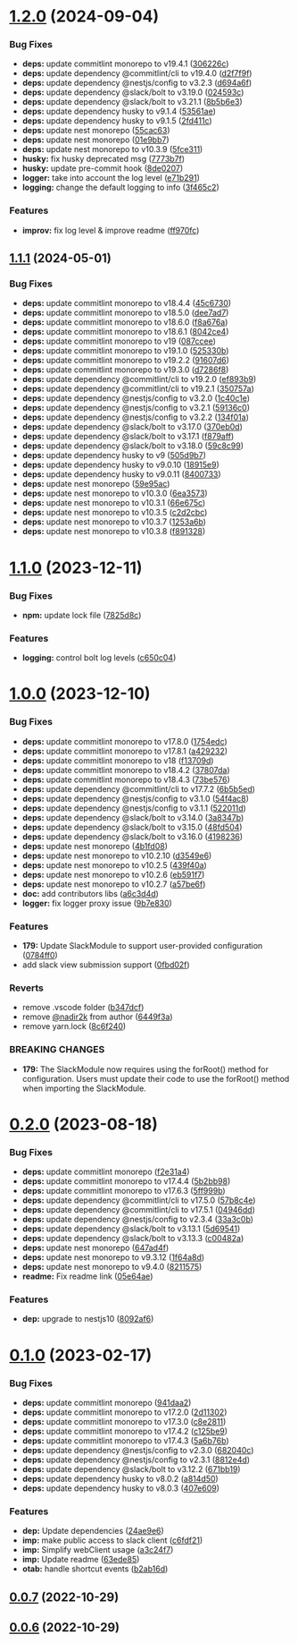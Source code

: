 

# [1.2.0](https://github.com/bamada/nest-slack-bolt/compare/1.1.1...1.2.0) (2024-09-04)


### Bug Fixes

* **deps:** update commitlint monorepo to v19.4.1 ([306226c](https://github.com/bamada/nest-slack-bolt/commit/306226c14d1cf3285c7a7e3b0b0542241b6fe67f))
* **deps:** update dependency @commitlint/cli to v19.4.0 ([d2f7f9f](https://github.com/bamada/nest-slack-bolt/commit/d2f7f9f24290f9bc65821b46d2c49228e6d7ea61))
* **deps:** update dependency @nestjs/config to v3.2.3 ([d694a6f](https://github.com/bamada/nest-slack-bolt/commit/d694a6fe15bccc157e0642132098f6d6e37ccd47))
* **deps:** update dependency @slack/bolt to v3.19.0 ([024593c](https://github.com/bamada/nest-slack-bolt/commit/024593c5a54c65d1c2d8825e62cf981a1fadd0f0))
* **deps:** update dependency @slack/bolt to v3.21.1 ([8b5b6e3](https://github.com/bamada/nest-slack-bolt/commit/8b5b6e3ad368e930fa2fc2b1c3d761542002e8cf))
* **deps:** update dependency husky to v9.1.4 ([53561ae](https://github.com/bamada/nest-slack-bolt/commit/53561aef2e3c7c6bc5fcfbb5571607e95cd1d0f0))
* **deps:** update dependency husky to v9.1.5 ([2fd411c](https://github.com/bamada/nest-slack-bolt/commit/2fd411cccfdad8cb6eab000cf21779673e47bf76))
* **deps:** update nest monorepo ([55cac63](https://github.com/bamada/nest-slack-bolt/commit/55cac637183cf77157040cb159e67556ff52a066))
* **deps:** update nest monorepo ([01e9bb7](https://github.com/bamada/nest-slack-bolt/commit/01e9bb7906be7ef1d673637275795234b90a99c9))
* **deps:** update nest monorepo to v10.3.9 ([5fce311](https://github.com/bamada/nest-slack-bolt/commit/5fce31181baca91359160b1988e468d123e085a6))
* **husky:** fix husky deprecated msg ([7773b7f](https://github.com/bamada/nest-slack-bolt/commit/7773b7f1c26ba48d166fa5d41fa1f721db9cde35))
* **husky:** update pre-commit hook ([8de0207](https://github.com/bamada/nest-slack-bolt/commit/8de0207ff2a8151ebae3a66166a7e484055dd1da))
* **logger:** take into account the log level ([e71b291](https://github.com/bamada/nest-slack-bolt/commit/e71b2915b03ab78a03debbafc0776f58dee3f2f8))
* **logging:** change the default logging to info ([3f465c2](https://github.com/bamada/nest-slack-bolt/commit/3f465c285a2b5331caf1a06096661c880c5bcebe))


### Features

* **improv:** fix log level & improve readme ([ff970fc](https://github.com/bamada/nest-slack-bolt/commit/ff970fc619d51751e70b35cc688870b188eaeed0))

## [1.1.1](https://github.com/bamada/nest-slack-bolt/compare/1.1.0...1.1.1) (2024-05-01)


### Bug Fixes

* **deps:** update commitlint monorepo to v18.4.4 ([45c6730](https://github.com/bamada/nest-slack-bolt/commit/45c6730d2537744dd4369c3de3e5d0a895184f38))
* **deps:** update commitlint monorepo to v18.5.0 ([dee7ad7](https://github.com/bamada/nest-slack-bolt/commit/dee7ad7bcc3bcd40acfeb31a00ddadb0527f5c3e))
* **deps:** update commitlint monorepo to v18.6.0 ([f8a676a](https://github.com/bamada/nest-slack-bolt/commit/f8a676a98233d17e7a844ebe9c178e0346939726))
* **deps:** update commitlint monorepo to v18.6.1 ([8042ce4](https://github.com/bamada/nest-slack-bolt/commit/8042ce4254729290c16ed349cdad5709a257517b))
* **deps:** update commitlint monorepo to v19 ([087ccee](https://github.com/bamada/nest-slack-bolt/commit/087cceec42194a2840902f9c175489084681316e))
* **deps:** update commitlint monorepo to v19.1.0 ([525330b](https://github.com/bamada/nest-slack-bolt/commit/525330b2fab0ae17a1f65a1649786931c7aba4c6))
* **deps:** update commitlint monorepo to v19.2.2 ([91607d6](https://github.com/bamada/nest-slack-bolt/commit/91607d6910fb1c2e23f93ed3daf7eab74f2508c0))
* **deps:** update commitlint monorepo to v19.3.0 ([d7286f8](https://github.com/bamada/nest-slack-bolt/commit/d7286f81ce708061ceb0e52eb38b8c7151334229))
* **deps:** update dependency @commitlint/cli to v19.2.0 ([ef893b9](https://github.com/bamada/nest-slack-bolt/commit/ef893b9fad57b310b69c6b8baec5cb8922038902))
* **deps:** update dependency @commitlint/cli to v19.2.1 ([350757a](https://github.com/bamada/nest-slack-bolt/commit/350757ad578e6e32051b0085609c4ae6135e7664))
* **deps:** update dependency @nestjs/config to v3.2.0 ([1c40c1e](https://github.com/bamada/nest-slack-bolt/commit/1c40c1ef62275a999e71b2f5d110a7a3b7545717))
* **deps:** update dependency @nestjs/config to v3.2.1 ([59136c0](https://github.com/bamada/nest-slack-bolt/commit/59136c06bfbc1262c4b87d56f77aa808ce0cdb10))
* **deps:** update dependency @nestjs/config to v3.2.2 ([134f01a](https://github.com/bamada/nest-slack-bolt/commit/134f01a6678ccbbed428f6018ffe7043105a2be6))
* **deps:** update dependency @slack/bolt to v3.17.0 ([370eb0d](https://github.com/bamada/nest-slack-bolt/commit/370eb0de4e9657c5fd133120ec1e87d39e22afb7))
* **deps:** update dependency @slack/bolt to v3.17.1 ([f879aff](https://github.com/bamada/nest-slack-bolt/commit/f879aff0b005671d042c506a89a792d4b260664f))
* **deps:** update dependency @slack/bolt to v3.18.0 ([59c8c99](https://github.com/bamada/nest-slack-bolt/commit/59c8c99084a4d3200991686581473356286fe250))
* **deps:** update dependency husky to v9 ([505d9b7](https://github.com/bamada/nest-slack-bolt/commit/505d9b7aafa738a6fb57a6b8f3851bc2e2afdb1a))
* **deps:** update dependency husky to v9.0.10 ([18915e9](https://github.com/bamada/nest-slack-bolt/commit/18915e9a8a3dd070f8561df56c3698b53ca596b4))
* **deps:** update dependency husky to v9.0.11 ([8400733](https://github.com/bamada/nest-slack-bolt/commit/8400733f4045d1e26770b58c9f2f735d058b0ef4))
* **deps:** update nest monorepo ([59e95ac](https://github.com/bamada/nest-slack-bolt/commit/59e95ac44cee36b9026ad478f636863b1402af55))
* **deps:** update nest monorepo to v10.3.0 ([6ea3573](https://github.com/bamada/nest-slack-bolt/commit/6ea35735b654a9dd231c753eee3ac77d4f16bf7b))
* **deps:** update nest monorepo to v10.3.1 ([66e675c](https://github.com/bamada/nest-slack-bolt/commit/66e675c8232a2b27f5e77a2976e75ebc9db0f645))
* **deps:** update nest monorepo to v10.3.5 ([c2d2cbc](https://github.com/bamada/nest-slack-bolt/commit/c2d2cbc0419b6153d3d1a8152470c781f7f21477))
* **deps:** update nest monorepo to v10.3.7 ([1253a6b](https://github.com/bamada/nest-slack-bolt/commit/1253a6b836c51ca2ade752797991677fd717b630))
* **deps:** update nest monorepo to v10.3.8 ([f891328](https://github.com/bamada/nest-slack-bolt/commit/f891328debe6f06e52899d758a1a853e1d4f37bb))

# [1.1.0](https://github.com/bamada/nest-slack-bolt/compare/1.0.0...1.1.0) (2023-12-11)


### Bug Fixes

* **npm:** update lock file ([7825d8c](https://github.com/bamada/nest-slack-bolt/commit/7825d8ca19afdae6e36e470ac2cfee797c5acf36))


### Features

* **logging:** control bolt log levels ([c650c04](https://github.com/bamada/nest-slack-bolt/commit/c650c04449be2bd4a64ff9774f5df0c32f183fe6))

# [1.0.0](https://github.com/bamada/nest-slack-bolt/compare/0.2.0...1.0.0) (2023-12-10)


### Bug Fixes

* **deps:** update commitlint monorepo to v17.8.0 ([1754edc](https://github.com/bamada/nest-slack-bolt/commit/1754edccfd51aa53c0a26e172baeaf64bc34bdb3))
* **deps:** update commitlint monorepo to v17.8.1 ([a429232](https://github.com/bamada/nest-slack-bolt/commit/a429232d7650e952cc585a3ae1838ab050d129bd))
* **deps:** update commitlint monorepo to v18 ([f13709d](https://github.com/bamada/nest-slack-bolt/commit/f13709d9e4d1c0bc756e08e5567da0a27a8d250f))
* **deps:** update commitlint monorepo to v18.4.2 ([37807da](https://github.com/bamada/nest-slack-bolt/commit/37807dac6f1c6c3cade1930be7166d699f81ced4))
* **deps:** update commitlint monorepo to v18.4.3 ([73be576](https://github.com/bamada/nest-slack-bolt/commit/73be5768c619e53e790fb0c7b8dead5996cff35d))
* **deps:** update dependency @commitlint/cli to v17.7.2 ([6b5b5ed](https://github.com/bamada/nest-slack-bolt/commit/6b5b5ed81cc886193c92be73762985905b229070))
* **deps:** update dependency @nestjs/config to v3.1.0 ([54f4ac8](https://github.com/bamada/nest-slack-bolt/commit/54f4ac81c7c0a604d42ebcbe5628351fa75d22a7))
* **deps:** update dependency @nestjs/config to v3.1.1 ([522011d](https://github.com/bamada/nest-slack-bolt/commit/522011d2e60bcbd62553b5171d10ab22828067a6))
* **deps:** update dependency @slack/bolt to v3.14.0 ([3a8347b](https://github.com/bamada/nest-slack-bolt/commit/3a8347b28fd5a1a0138c550b1bad93df7420b03c))
* **deps:** update dependency @slack/bolt to v3.15.0 ([48fd504](https://github.com/bamada/nest-slack-bolt/commit/48fd50400d6a58b337bdfa74769c7cc4dc890cd8))
* **deps:** update dependency @slack/bolt to v3.16.0 ([4198236](https://github.com/bamada/nest-slack-bolt/commit/4198236bfa41b85a6fb9c90d54bbd76edc6e61e0))
* **deps:** update nest monorepo ([4b1fd08](https://github.com/bamada/nest-slack-bolt/commit/4b1fd08cfe5f96d01c74beab6226a8593f3eba11))
* **deps:** update nest monorepo to v10.2.10 ([d3549e6](https://github.com/bamada/nest-slack-bolt/commit/d3549e6907e2a567181519bc451b899b98b767ff))
* **deps:** update nest monorepo to v10.2.5 ([439f40a](https://github.com/bamada/nest-slack-bolt/commit/439f40ab17f628d97efb786e1ee2a35e0d677415))
* **deps:** update nest monorepo to v10.2.6 ([eb591f7](https://github.com/bamada/nest-slack-bolt/commit/eb591f7b897017f58a19871196dfe6a0fa38752d))
* **deps:** update nest monorepo to v10.2.7 ([a57be6f](https://github.com/bamada/nest-slack-bolt/commit/a57be6fd1dd6514cbd9ba42c8fc13068f6b78834))
* **doc:** add contributors libs ([a6c3d4d](https://github.com/bamada/nest-slack-bolt/commit/a6c3d4d4bfcd949f6ff2cb33fa9d1fbf670087af))
* **logger:** fix logger proxy issue ([9b7e830](https://github.com/bamada/nest-slack-bolt/commit/9b7e83076c66d4d46b32e9fbd5e82df02a9c6c08))


### Features

* **179:** Update SlackModule to support user-provided configuration ([0784ff0](https://github.com/bamada/nest-slack-bolt/commit/0784ff0a5d4b84d7bdad2f18e95c0ec51f50869c))
* add slack view submission support ([0fbd02f](https://github.com/bamada/nest-slack-bolt/commit/0fbd02fa5dc564150afa256ebf80b73ec51f2192))


### Reverts

* remove .vscode folder ([b347dcf](https://github.com/bamada/nest-slack-bolt/commit/b347dcfac4d49a7c3163af63c7c6c6ef6633b08a))
* remove [@nadir2k](https://github.com/nadir2k) from author ([6449f3a](https://github.com/bamada/nest-slack-bolt/commit/6449f3a099203d0eeb540340dd3ef508175ef033))
* remove yarn.lock ([8c6f240](https://github.com/bamada/nest-slack-bolt/commit/8c6f240900a2180b0b04be77026c230fbf25408e))


### BREAKING CHANGES

* **179:** The SlackModule now requires using the forRoot() method for configuration. Users must update their code to use the forRoot() method when importing the SlackModule.

# [0.2.0](https://github.com/bamada/nest-slack-bolt/compare/0.1.0...0.2.0) (2023-08-18)


### Bug Fixes

* **deps:** update commitlint monorepo ([f2e31a4](https://github.com/bamada/nest-slack-bolt/commit/f2e31a4e45f4f2cd79b55109ef42d39d9fd72f5d))
* **deps:** update commitlint monorepo to v17.4.4 ([5b2bb98](https://github.com/bamada/nest-slack-bolt/commit/5b2bb9893996775fd50fa08846231822ce6a5b38))
* **deps:** update commitlint monorepo to v17.6.3 ([5ff999b](https://github.com/bamada/nest-slack-bolt/commit/5ff999b8a1458b13469d66c8f2cf2fca2623c32c))
* **deps:** update dependency @commitlint/cli to v17.5.0 ([57b8c4e](https://github.com/bamada/nest-slack-bolt/commit/57b8c4ec674c0498e47d5bf07ab1a41945b832f7))
* **deps:** update dependency @commitlint/cli to v17.5.1 ([04946dd](https://github.com/bamada/nest-slack-bolt/commit/04946dde18661552dbb38495876df89b0de209e5))
* **deps:** update dependency @nestjs/config to v2.3.4 ([33a3c0b](https://github.com/bamada/nest-slack-bolt/commit/33a3c0b46756be6253993796a4627bae90ddcd59))
* **deps:** update dependency @slack/bolt to v3.13.1 ([5d69541](https://github.com/bamada/nest-slack-bolt/commit/5d69541714cd2a93c88fac85fac7c1ed71544d92))
* **deps:** update dependency @slack/bolt to v3.13.3 ([c00482a](https://github.com/bamada/nest-slack-bolt/commit/c00482aea2d69d980ff4730329e550613bccbb7f))
* **deps:** update nest monorepo ([647ad4f](https://github.com/bamada/nest-slack-bolt/commit/647ad4fde9f688935697c870940518284bd48355))
* **deps:** update nest monorepo to v9.3.12 ([1f64a8d](https://github.com/bamada/nest-slack-bolt/commit/1f64a8d494892ab00e3f64e34dc56ce4b3068b9c))
* **deps:** update nest monorepo to v9.4.0 ([8211575](https://github.com/bamada/nest-slack-bolt/commit/8211575828720797958ea83ddde20ce2754a19d8))
* **readme:** Fix readme link ([05e64ae](https://github.com/bamada/nest-slack-bolt/commit/05e64aed8cabceab54eb59528fb4eae0786b6867))


### Features

* **dep:** upgrade to nestjs10 ([8092af6](https://github.com/bamada/nest-slack-bolt/commit/8092af68fbd2db6ee849b0c6e866833ebdbf37c1))

# [0.1.0](https://github.com/bamada/nest-slack-bolt/compare/0.0.7...0.1.0) (2023-02-17)


### Bug Fixes

* **deps:** update commitlint monorepo ([941daa2](https://github.com/bamada/nest-slack-bolt/commit/941daa218f68f677c759a16f9d6745f01ba0aa29))
* **deps:** update commitlint monorepo to v17.2.0 ([2d11302](https://github.com/bamada/nest-slack-bolt/commit/2d11302eb7b0f75b244033e56e0532288a922581))
* **deps:** update commitlint monorepo to v17.3.0 ([c8e2811](https://github.com/bamada/nest-slack-bolt/commit/c8e28119511ccf4ba1af2785620a113483c38ae0))
* **deps:** update commitlint monorepo to v17.4.2 ([c125be9](https://github.com/bamada/nest-slack-bolt/commit/c125be9fa7e69525354a36a6412509c89861f7ae))
* **deps:** update commitlint monorepo to v17.4.3 ([5a6b76b](https://github.com/bamada/nest-slack-bolt/commit/5a6b76b24ef74ee42b16d31c817ba0d52b3107b7))
* **deps:** update dependency @nestjs/config to v2.3.0 ([682040c](https://github.com/bamada/nest-slack-bolt/commit/682040c65cdb499a68fcc4ccd333ec7ae188a5e3))
* **deps:** update dependency @nestjs/config to v2.3.1 ([8812e4d](https://github.com/bamada/nest-slack-bolt/commit/8812e4d4235d28da91bc2760b313c88bc49f96f0))
* **deps:** update dependency @slack/bolt to v3.12.2 ([671bb19](https://github.com/bamada/nest-slack-bolt/commit/671bb19e836fc262940820a2a716bdb18084c2d3))
* **deps:** update dependency husky to v8.0.2 ([a814d50](https://github.com/bamada/nest-slack-bolt/commit/a814d50e8be2cb06171556168442abba7d96f0cf))
* **deps:** update dependency husky to v8.0.3 ([407e609](https://github.com/bamada/nest-slack-bolt/commit/407e609a4e91f8da4b248062849af9624af8134c))


### Features

* **dep:** Update dependencies ([24ae9e6](https://github.com/bamada/nest-slack-bolt/commit/24ae9e67c2f97107a2c522155de46d1b80ae0c61))
* **imp:** make public access to slack client ([c6fdf21](https://github.com/bamada/nest-slack-bolt/commit/c6fdf21d7c93157b8bc5d7545fc184423123a5f2))
* **imp:** Simplify webClient usage ([a3c24f7](https://github.com/bamada/nest-slack-bolt/commit/a3c24f7ee1bb62a28ba26e699cc9427c242847e4))
* **imp:** Update readme ([63ede85](https://github.com/bamada/nest-slack-bolt/commit/63ede85c3f4efa8e1702194c556b552c0ddbf391))
* **otab:**  handle shortcut events ([b2ab16d](https://github.com/bamada/nest-slack-bolt/commit/b2ab16d78b112780e7df45c0f0553fe6c973da14))

## [0.0.7](https://github.com/bamada/nest-slack-bolt/compare/0.0.6...0.0.7) (2022-10-29)

## [0.0.6](https://github.com/bamada/nest-slack-bolt/compare/0.0.5...0.0.6) (2022-10-29)

